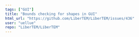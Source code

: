 ```yaml
---
tags: ["GUI"]
title: "Bounds checking for shapes in GUI"
html_url: "https://github.com/LiberTEM/LiberTEM/issues/436"
user: "uellue"
repo: "LiberTEM/LiberTEM"
---
```


